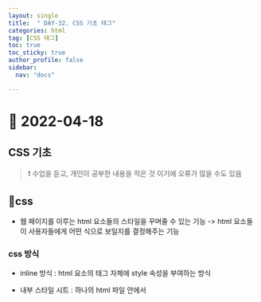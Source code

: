 ```yaml
---
layout: single
title:  " DAY-32. CSS 기초 태그"
categories: html
tag: [CSS 태그]
toc: true
toc_sticky: true
author_profile: false
sidebar:
  nav: "docs"

---
```



# 🎨 2022-04-18

## CSS 기초

<!--Quote-->

> ❗ 수업을 듣고, 개인이 공부한 내용을 적은 것 이기에 오류가 많을 수도 있음



## 🔔css
- 웹 페이지를 이루는 html 요소들의 스타일을 꾸며줄 수 있는 기능 -> html 요소들이 사용자들에게 어떤 식으로 보일지를 결정해주는 기능


### css 방식
- inline 방식 : html 요소의 태그 자체에 style 속성을 부여하는 방식


<script src="https://gist.github.com/kimyeong96/229c441c04950ca2c3c787fa57f1ce8a.js"></script>



- 내부 스타일 시트 : 하나의 html 파일 안에서 <style> 태그를 이용해서 속성을 부여


<script src="https://gist.github.com/kimyeong96/78cf33d25605c31c3284c9fe49cbe2d9.js"></script>




- external 방식 : 외부에 독자적인 stylesheet 파일을 만들어서 스타일 속성값을 별도로 모아두고,
그 파일을 import


<script src="https://gist.github.com/kimyeong96/f739ef9790d8e55ff8e93dfd07aa83cd.js"></script>




## 🔔css 적용 우선순위(중요도 / 명시도 / 선언순서)

1. 속성값 뒤에다가 !important
2. inline 방식으로 적용된 style
3. #id 선택자
4. class, 가상 클래스 선택자
5. tag 요소 선택자 (p, div, span)

## font
<p class="codepen" data-height="300" data-default-tab="html,result" data-slug-hash="wvpRGYm" data-user="kimyeong96" style="height: 300px; box-sizing: border-box; display: flex; align-items: center; justify-content: center; border: 2px solid; margin: 1em 0; padding: 1em;">
  <span>See the Pen <a href="https://codepen.io/kimyeong96/pen/wvpRGYm">
  Untitled</a> by kimyeong96 (<a href="https://codepen.io/kimyeong96">@kimyeong96</a>)
  on <a href="https://codepen.io">CodePen</a>.</span>
</p>
<script async src="https://cpwebassets.codepen.io/assets/embed/ei.js"></script>



## 🔔선택자
<p class="codepen" data-height="300" data-default-tab="html,result" data-slug-hash="bGaOpKv" data-user="kimyeong96" style="height: 300px; box-sizing: border-box; display: flex; align-items: center; justify-content: center; border: 2px solid; margin: 1em 0; padding: 1em;">
  <span>See the Pen <a href="https://codepen.io/kimyeong96/pen/bGaOpKv">
  Untitled</a> by kimyeong96 (<a href="https://codepen.io/kimyeong96">@kimyeong96</a>)
  on <a href="https://codepen.io">CodePen</a>.</span>
</p>
<script async src="https://cpwebassets.codepen.io/assets/embed/ei.js"></script>



### 태그 선택
- 기본 속성 선택자 : 태그 선택자와 함께 사용, 태그 선택자[] 속성 표시


- 문자열 속성 선택자 : 속성 값에서 특정한 문자열을 확인 스타일 적용

- 태그 선택자[속성~=값] : 속성 값이 특정한 값을 문자열로 포함하는 경우 선택
  (띄어쓰기 기준)

- 태그 선택자[속성|=값] : 속성 값이 특정한 값을 문자열로 포함하는 경우 선택
  (- 기준)

- <span style="color: #2D3748; background-color:#fff5b1;">태그 선택[속성^=값] : 속성 값이 특정한 값으로 시작하는 태그를 선택</span>

- <span style="color: #2D3748; background-color:#fff5b1;"> 태그 선택[속성$=값] : 속성 값이 특정한 값을 끝나는 태그를 선택</span>

- <span style="color: #2D3748; background-color:#fff5b1;"> 태그 선택[속성*=값] : 속성 값이 특정한 값을 포함하는 태그를 선택</span>

- not() 부정 선택자 : ()의 값이 아닌 경우 선택

<p class="codepen" data-height="300" data-default-tab="html,result" data-slug-hash="QWazGLq" data-user="kimyeong96" style="height: 300px; box-sizing: border-box; display: flex; align-items: center; justify-content: center; border: 2px solid; margin: 1em 0; padding: 1em;">
  <span>See the Pen <a href="https://codepen.io/kimyeong96/pen/QWazGLq">
  Untitled</a> by kimyeong96 (<a href="https://codepen.io/kimyeong96">@kimyeong96</a>)
  on <a href="https://codepen.io">CodePen</a>.</span>
</p>
<script async src="https://cpwebassets.codepen.io/assets/embed/ei.js"></script>

<💡diner문제 26~32번>


<p class="codepen" data-height="300" data-default-tab="html,result" data-slug-hash="LYeMZxy" data-user="kimyeong96" style="height: 300px; box-sizing: border-box; display: flex; align-items: center; justify-content: center; border: 2px solid; margin: 1em 0; padding: 1em;">
  <span>See the Pen <a href="https://codepen.io/kimyeong96/pen/LYeMZxy">
  Untitled</a> by kimyeong96 (<a href="https://codepen.io/kimyeong96">@kimyeong96</a>)
  on <a href="https://codepen.io">CodePen</a>.</span>
</p>
<script async src="https://cpwebassets.codepen.io/assets/embed/ei.js"></script>




### 자식 및 후손 선택자


- 자식 선택자 : 부모요소를 기준으로 바로 아래 요소들 선택
  - 사용법 : 부모선택자 > 자식선택자 {설정 내용;}

- 후손 선택자 : 부모요소를 기준으로 아래의 모든 요소를 선택
  - 사용법 : 부모선택자 자식 선택자 {설정 내용;}

- 자식을 제외한 후손 선택
  - 사용법 : 부모선택자 * 후손선택자 {설정 내용;}

- 스타일 속성 중에서 몇몇 속성의 경우에는 상속이 적용돼서
부모에게 적용된 속성이 자식 요소한테도 모두 적용

<p class="codepen" data-height="300" data-default-tab="html,result" data-slug-hash="ExoGgPo" data-user="kimyeong96" style="height: 300px; box-sizing: border-box; display: flex; align-items: center; justify-content: center; border: 2px solid; margin: 1em 0; padding: 1em;">
  <span>See the Pen <a href="https://codepen.io/kimyeong96/pen/ExoGgPo">
  Untitled</a> by kimyeong96 (<a href="https://codepen.io/kimyeong96">@kimyeong96</a>)
  on <a href="https://codepen.io">CodePen</a>.</span>
</p>
<script async src="https://cpwebassets.codepen.io/assets/embed/ei.js"></script>


❗ 자식 요소를 기준으로 해서 사용 (부모인 test에 하는게 아님)
1. first-child
2. last-child
3. nth:child()



<p class="codepen" data-height="300" data-default-tab="html,result" data-slug-hash="yLpGaeV" data-user="kimyeong96" style="height: 300px; box-sizing: border-box; display: flex; align-items: center; justify-content: center; border: 2px solid; margin: 1em 0; padding: 1em;">
  <span>See the Pen <a href="https://codepen.io/kimyeong96/pen/yLpGaeV">
  Untitled</a> by kimyeong96 (<a href="https://codepen.io/kimyeong96">@kimyeong96</a>)
  on <a href="https://codepen.io">CodePen</a>.</span>
</p>
<script async src="https://cpwebassets.codepen.io/assets/embed/ei.js"></script>


### 동위 선택자
동위 관계에 있는 태그들을 선택할때 사용

- 동위선택자a + 동위선택자b : a선택자를 통해 선택된 태크 바로 뒤에 있는 b선택자 태그만 선택
- 동위선택자a~동위선택자b :a선택자를 기준으로 뒤에 오는 모든 b선택자에 해당하는 태그를 선택

<p class="codepen" data-height="300" data-default-tab="html,result" data-slug-hash="jOYXMrr" data-user="kimyeong96" style="height: 300px; box-sizing: border-box; display: flex; align-items: center; justify-content: center; border: 2px solid; margin: 1em 0; padding: 1em;">
  <span>See the Pen <a href="https://codepen.io/kimyeong96/pen/jOYXMrr">
  Untitled</a> by kimyeong96 (<a href="https://codepen.io/kimyeong96">@kimyeong96</a>)
  on <a href="https://codepen.io">CodePen</a>.</span>
</p>
<script async src="https://cpwebassets.codepen.io/assets/embed/ei.js"></script>


### 반응 선택자
사용자의 움직임에 따라서 달라지는 선택자


선택자:active -> 사용자가 해당 태그에 마우스를 클릭했을 때 선택

선택자:hover -> 마우스가 요소에 올라가 있을때

선택자:focus -> 해당 요소가 활성화된 상태이거나 클리이 될 때

선택자:disabled -> 해당 요소가 비활성화된 상태라면

input:checked  기본 체크 크기였다가 체크하면 커짐

<p class="codepen" data-height="300" data-default-tab="html,result" data-slug-hash="popqEeR" data-user="kimyeong96" style="height: 300px; box-sizing: border-box; display: flex; align-items: center; justify-content: center; border: 2px solid; margin: 1em 0; padding: 1em;">
  <span>See the Pen <a href="https://codepen.io/kimyeong96/pen/popqEeR">
  Untitled</a> by kimyeong96 (<a href="https://codepen.io/kimyeong96">@kimyeong96</a>)
  on <a href="https://codepen.io">CodePen</a>.</span>
</p>
<script async src="https://cpwebassets.codepen.io/assets/embed/ei.js"></script>


## 🔔float
요소들을 공중에 띄우는 속성
div의 block 속성 무시

### 레이아웃
<p class="codepen" data-height="300" data-default-tab="html,result" data-slug-hash="oNpJBpG" data-user="kimyeong96" style="height: 300px; box-sizing: border-box; display: flex; align-items: center; justify-content: center; border: 2px solid; margin: 1em 0; padding: 1em;">
  <span>See the Pen <a href="https://codepen.io/kimyeong96/pen/oNpJBpG">
  Untitled</a> by kimyeong96 (<a href="https://codepen.io/kimyeong96">@kimyeong96</a>)
  on <a href="https://codepen.io">CodePen</a>.</span>
</p>
<script async src="https://cpwebassets.codepen.io/assets/embed/ei.js"></script>